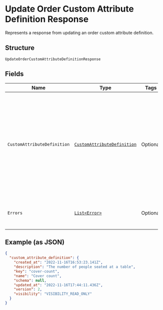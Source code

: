 
# Update Order Custom Attribute Definition Response

Represents a response from updating an order custom attribute definition.

## Structure

`UpdateOrderCustomAttributeDefinitionResponse`

## Fields

| Name | Type | Tags | Description | Getter |
|  --- | --- | --- | --- | --- |
| `CustomAttributeDefinition` | [`CustomAttributeDefinition`](../../doc/models/custom-attribute-definition.md) | Optional | Represents a definition for custom attribute values. A custom attribute definition<br>specifies the key, visibility, schema, and other properties for a custom attribute. | CustomAttributeDefinition getCustomAttributeDefinition() |
| `Errors` | [`List<Error>`](../../doc/models/error.md) | Optional | Any errors that occurred during the request. | List<Error> getErrors() |

## Example (as JSON)

```json
{
  "custom_attribute_definition": {
    "created_at": "2022-11-16T16:53:23.141Z",
    "description": "The number of people seated at a table",
    "key": "cover-count",
    "name": "Cover count",
    "schema": null,
    "updated_at": "2022-11-16T17:44:11.436Z",
    "version": 2,
    "visibility": "VISIBILITY_READ_ONLY"
  }
}
```

